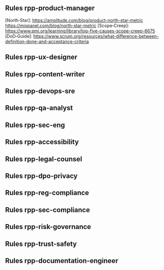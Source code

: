 ## Rules rpp-product-manager
[Lean‑SM]: https://hbr.org/2013/05/why-the-lean-start-up-changes-everything
[INVEST]: https://www.agilealliance.org/glossary/invest/
[Job‑Story]: https://medium.com/the-job-to-be-done/af7cdee10c27
[ODI]: https://strategyn.com/outcome-driven-innovation-process/
[North‑Star]: https://amplitude.com/blog/product-north-star-metric https://mixpanel.com/blog/north-star-metric
[Scope‑Creep]: https://www.pmi.org/learning/library/top-five-causes-scope-creep-6675
[DoD‑Guide]: https://www.scrum.org/resources/what-difference-between-definition-done-and-acceptance-criteria

## Rules rpp-ux-designer
[WCAG22]: https://www.w3.org/WAI/WCAG22/
[Nielsen10]: https://www.nngroup.com/articles/ten-usability-heuristics/
[HicksLaw]: https://www.interaction-design.org/literature/topics/hick-s-law
[FittsLaw]: https://uxplanet.org/breaking-down-fitts-law-for-ux-designers-542cabb48f9
[Gestalt]: https://www.smashingmagazine.com/2014/03/design-principles-visual-perception-and-the-principles-of-gestalt/
[Responsive]: https://developers.google.com/web/fundamentals/design-and-ux/responsive/
[Material]: https://m2.material.io/design/guidelines-overview
[AppleHIG]: https://developer.apple.com/design/human-interface-guidelines/
[CogLoad]: https://bootcamp.uxdesign.cc/what-is-cognitive-load-in-ux-ff068fb8c44d
[Inclusive]: https://inclusive.microsoft.design/

## Rules rpp-content-writer
[Flesch]: https://readable.com/readability/flesch-reading-ease-flesch-kincaid-grade-level/
[PlainLang]: https://www.plainlanguage.gov/guidelines/
[Microcopy]: https://uxdesign.cc/a-mini-guide-to-microcopy-55496469f03b
[Inclusive]: https://learn.microsoft.com/en-us/style-guide/bias-free-communication
[AIDA]: https://marketingexamples.com/brand/tesla
[SEO‑Moz]: https://moz.com/seo-audit-checklist
[HelpfulContent]: https://developers.google.com/search/docs/fundamentals/creating-helpful-content
[ErrorGuides]: https://www.nngroup.com/articles/error-message-guidelines/
[ProgDisclosure]: https://www.interaction-design.org/literature/topics/progressive-disclosure
[GradeCDC]: https://www.cdc.gov/ccindex/tool/index-different.html
[AltText]: https://webaim.org/techniques/alttext/

## Rules rpp-devops-sre
[ToilDef]: https://sre.google/sre-book/service-level-objectives/#eliminating-toil
[ErrBudget]: https://www.wired.com/story/what-is-an-error-budget/
[DORA]: https://dora.dev
[AWSRel]: https://docs.aws.amazon.com/wellarchitected/latest/reliability-pillar/
[AzureCI]: https://learn.microsoft.com/azure/devops/pipelines/repos/rollback
[K8sReady]: https://kubernetes.io/docs/setup/production-environment/
[Chaos]: https://principlesofchaos.org
[SLO]: https://sre.google/workbook/implement-service-level-objective/
[RPO]: https://www.ibm.com/docs/en/spectrum-protect/backup-recovery-rpo-rto
[Postmortem]: https://www.pagerduty.com/blog/blameless-post-mortems/
[OTel]: https://opentelemetry.io/docs/
[DockerTop10]: https://owasp.org/www-project-docker-top-ten/
[Snyk]: https://snyk.io/docs/container-vulnerability-scanner/
[PromRules]: https://prometheus.io/docs/practices/alerting/
[GitOps]: https://opengitops.dev

## Rules rpp-qa-analyst
[TestPyramid]: https://martinfowler.com/articles/practical-test-pyramid.html
[ISO25010]: https://www.iso.org/standard/35733.html
[NISTPerf]: https://csrc.nist.gov/pubs/sp/800/55/r2/iwd
[Cypress]: https://docs.cypress.io/app/core-concepts/best-practices
[Selenium]: https://www.selenium.dev/documentation/test_practices/encouraged/
[ShiftLeft]: https://www.dynatrace.com/news/blog/what-is-shift-left-and-what-is-shift-right/
[TestCharter]: https://www.ministryoftesting.com/software-testing-glossary/test-charters
[OWASPAPI]: https://owasp.org/www-project-api-security/
[Axe]: https://dequeuniversity.com/rules/axe/
[SonarCoverage]: https://community.sonarsource.com/t/sonarcloud-how-to-change-code-coverage-ratio-from-default-of-80/70988

## Rules rpp-sec-eng
[OWASPTop10]: https://owasp.org/Top10/
[NISTCSF]: https://www.nist.gov/cyberframework
[ATTACK]: https://attack.mitre.org/
[CISBench]: https://www.cisecurity.org/cis-benchmarks
[ISO27001]: https://committee.iso.org/files/live/sites/jtc1sc27/files/resources/ISO-IECJTC1-SC27-WG1_N3297_Auditing%20Practices%20Note%20-%20Annex%20A.pdf
[SANSCWE]: https://www.sans.org/top25-software-errors/
[CVSS31]: https://www.first.org/cvss/v3-1/specification-document
[STRIDE]: https://learn.microsoft.com/azure/security/develop/threat-modeling-tool-threats
[NVD]: https://nvd.nist.gov/vuln-metrics/cvss
[AES256]: https://nvlpubs.nist.gov/nistpubs/fips/nist.fips.197.pdf
[ASVS]: https://owasp.org/www-project-application-security-verification-standard/
[Log4Shell]: https://www.cisa.gov/news-events/news/apache-log4j-vulnerability-guidance
[SecureCoding]: https://owasp.org/www-project-secure-coding-practices-quick-reference-guide/
[PCIDSS4]: https://blog.pcisecuritystandards.org/updated-pci-dss-v4.0-timeline
[NIST80063]: https://pages.nist.gov/800-63-3/sp800-63b.html

## Rules rpp-accessibility
[WCAG22]: https://www.w3.org/WAI/WCAG22/Understanding/
[ADAWeb]: https://www.ada.gov/resources/web-guidance/
[Sect508]: https://www.section508.gov/manage/program-roadmap/
[COGA]: https://www.w3.org/WAI/about/groups/task-forces/coga/
[EN301549]: https://www.etsi.org/human-factors-accessibility/en-301-549-v3-the-harmonized-european-standard-for-ict-accessibility
[ARIA‑APG]: https://www.w3.org/TR/wai-aria-practices-1.2/
[ARIAIntro]: https://webaim.org/techniques/aria/
[Contrast]: https://www.w3.org/TR/WCAG20-TECHS/G18.html
[NVDA]: https://download.nvaccess.org/releases/2021.2/documentation/keyCommands.html
[Axe]: https://www.deque.com/axe/
[Inclusive]: https://inclusive.microsoft.design/
[UKGov]: https://www.gov.uk/service-manual/helping-people-to-use-your-service/making-your-service-accessible-an-introduction

## Rules rpp-legal-counsel
[TOS-Tpl]: https://www.termsfeed.com/blog/sample-saas-terms-conditions-template/
[DPA-Tpl]: https://gdpr.eu/data-processing-agreement/
[USPTO]: https://www.uspto.gov/trademarks/basics
[DMCA512]: https://www.copyright.gov/512/
[FTC-Disclose]: https://www.ftc.gov/system/files/documents/plain-language/bus41-dot-com-disclosures-information-about-online-advertising.pdf
[OSSLic]: https://opensource.com/article/21/3/test-cases-open-source-licenses
[CCPA]: https://oag.ca.gov/privacy/ccpa
[APP]: https://www.oaic.gov.au/privacy/australian-privacy-principles
[DSA]: https://digital-strategy.ec.europa.eu/en/policies/dsa-brings-transparency
[COPPA]: https://www.ftc.gov/business-guidance/resources/complying-coppa-frequently-asked-questions
[IPBasics]: https://www.investopedia.com/articles/investing/111014/patents-trademarks-and-copyrights-basics.asp

## Rules rpp-dpo-privacy
[GDPR]: https://eur-lex.europa.eu/eli/reg/2016/679/oj
[RoPA]: https://gdpr-info.eu/art-30-gdpr/
[UK‑GDPR]: https://ico.org.uk/for-organisations/dpo/
[CCPA]: https://oag.ca.gov/privacy/ccpa
[APP]: https://www.oaic.gov.au/privacy/australian-privacy-principles
[PECR]: https://ico.org.uk/for-organisations/direct-marketing-and-pecr/
[DPIA]: https://edpb.europa.eu/data-protection-impact-assessment_en
[SCC2021]: https://ec.europa.eu/info/system/files/1_en_act_part1_v5_0.pdf
[SchremsII]: https://edpb.europa.eu/schrems-ii-supplementary-measures_en
[AgeCode]: https://ico.org.uk/for-organisations/childrens-code/

## Rules rpp-reg-compliance
[PECR]: https://ico.org.uk/for-organisations/direct-marketing-and-pecr/
[ePrivacy]: https://eur-lex.europa.eu/legal-content/EN/TXT/?uri=CELEX%3A32002L0058
[CAN‑SPAM]: https://www.ftc.gov/business-guidance/resources/can-spam-act-compliance-guide-business
[ADAWeb]: https://www.ada.gov/resources/web-guidance/
[COPPA]: https://www.ftc.gov/business-guidance/resources/complying-coppa-frequently-asked-questions
[EU‑CRD]: https://eur-lex.europa.eu/legal-content/EN/TXT/?uri=CELEX:32011L0083
[UK‑CRA]: https://www.legislation.gov.uk/ukpga/2015/15/contents/enacted
[FTC‑Ads]: https://www.ftc.gov/business-guidance/advertising-marketing/endorsements
[CA‑ARL]: https://oag.ca.gov/privacy/autorenewal
[AU‑Spam]: https://www.acma.gov.au/spam
[AgeCode]: https://ico.org.uk/for-organisations/childrens-code/
[TruthAds]: https://www.ftc.gov/business-guidance/resources/truth-advertising

## Rules rpp-sec-compliance
[SOC2]: https://www.aicpa-cima.com/resources/download/2017-trust-services-criteria-with-revised-points-of-focus-2022
[ISO27001]: https://www.iso.org/standard/27001
[NIST80053]: https://csrc.nist.gov/pubs/sp/800/53/r5/upd1/final
[AWS‑Evidence]: https://docs.aws.amazon.com/audit-manager/latest/userguide/how-evidence-is-collected.html
[GDPR‑72h]: https://gdpr-info.eu/art-33-gdpr/
[CA‑Breach]: https://oag.ca.gov/privacy/databreach/reporting
[HIPAA‑60d]: https://www.hhs.gov/hipaa/for-professionals/breach-notification/index.html
[NIST80061]: https://nvlpubs.nist.gov/nistpubs/specialpublications/nist.sp.800-61r2.pdf
[Sentinel]: https://developer.hashicorp.com/sentinel/docs/concepts/policy-as-code
[CIS‑Controls]: https://www.cisecurity.org/controls/v8
[SOC2‑TypeII]: https://www.auditboard.com/blog/soc-2-framework-guide-the-complete-introduction/

## Rules rpp-risk-governance
[ISO31000]: https://www.iso.org/standard/65694.html
[COSO-ERM]: https://www.coso.org/guidance-erm
[NIST80030]: https://csrc.nist.gov/pubs/sp/800/30/r1/final
[FAIR]: https://www.fairinstitute.org/
[ISO22301]: https://www.iso.org/standard/75106.html
[Retention]: https://ico.org.uk/for-organisations/uk-gdpr-guidance-and-resources/accountability-and-governance/accountability-framework/records-management-and-security/retention-schedule/
[RACI]: https://www.pmi.org/learning/library/best-practices-managing-people-quality-management-7012
[ENISA]: https://www.enisa.europa.eu/publications/enisa-threat-landscape-2024
[KRI]: https://www.risk.net/definition/key-risk-indicators-kris
[BIA]: https://www.ready.gov/sites/default/files/2020-07/business-impact-analysis-worksheet.pdf

## Rules rpp-trust-safety
[TSPA]: https://www.tspa.info/
[DSA-Q&A]: https://ec.europa.eu/commission/presscorner/detail/en/QANDA_20_2348
[YTStrike]: https://support.google.com/youtube/answer/2802032
[BowTie]: https://www.bowtiexp.com/uk
[FOSTA]: https://www.congress.gov/bill/115th-congress/house-bill/1865/text
[PhotoDNA]: https://www.microsoft.com/en-us/photodna
[Oversight]: https://www.oversightboard.com
[UNHate]: https://www.un.org/en/countering-terrorism/assets/files/Countering_Online_Hate_Speech_Guide_policy_makers_practitioners_July_2023.pdf
[OECD]: https://www.oecd.org/en/publications/facts-not-fakes-tackling-disinformation-strengthening-information-integrity_d909ff7a-en.html
[Sendbird]: https://sendbird.com/blog/content-moderation-strategy
[DSA-Transp]: https://digital-strategy.ec.europa.eu/en/news/digital-services-act-commission-launches-transparency-database
[YTHarass]: https://support.google.com/youtube/answer/2802268

## Rules rpp-documentation-engineer
[ISO26514]: https://www.iso.org/standard/77451.html
[DITA13]:   https://docs.oasis-open.org/dita/dita/v1.3/dita-v1.3-part3-all-inclusive.html
[OWASPASVS2021]: https://owasp.org/www-project-application-security-verification-standard/
[OpenAPI31]: https://spec.openapis.org/oas/v3.1.0.html
[WriteTheDocs]: https://www.writethedocs.org/guide/docs-as-code.html
[WCAG22]: https://www.w3.org/TR/WCAG22/
[GDPR]:   https://gdpr.eu/checklist/
[MkDocs]: https://www.mkdocs.org/
[MarkdownLint]: https://github.com/marketplace/actions/markdown-lint
[GADataAPI]: https://developers.google.com/analytics/devguides/reporting/data/v1/api-schema
